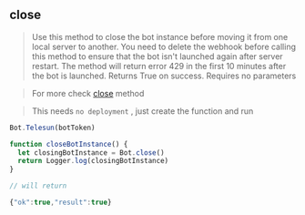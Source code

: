## close

> Use this method to close the bot instance before moving it from one local server to another. You need to delete the webhook before calling this method to ensure that the bot isn't launched again after server restart. The method will return error 429 in the first 10 minutes after the bot is launched. Returns True on success. Requires no parameters

> For more check [close](https://core.telegram.org/bots/api#close) method

> This needs `no deployment` , just create the function and run

```js
Bot.Telesun(botToken)

function closeBotInstance() {
  let closingBotInstance = Bot.close()
  return Logger.log(closingBotInstance)
}

// will return

{"ok":true,"result":true}
```
